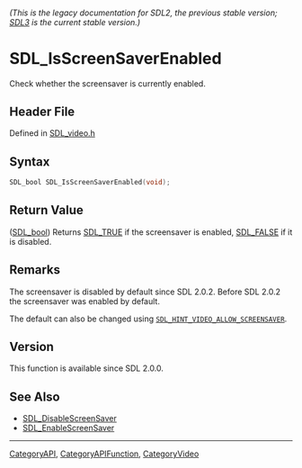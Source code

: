 ###### (This is the legacy documentation for SDL2, the previous stable version; [SDL3](https://wiki.libsdl.org/SDL3/) is the current stable version.)
# SDL_IsScreenSaverEnabled

Check whether the screensaver is currently enabled.

## Header File

Defined in [SDL_video.h](https://github.com/libsdl-org/SDL/blob/SDL2/include/SDL_video.h)

## Syntax

```c
SDL_bool SDL_IsScreenSaverEnabled(void);
```

## Return Value

([SDL_bool](SDL_bool)) Returns [SDL_TRUE](SDL_TRUE) if the screensaver is
enabled, [SDL_FALSE](SDL_FALSE) if it is disabled.

## Remarks

The screensaver is disabled by default since SDL 2.0.2. Before SDL 2.0.2
the screensaver was enabled by default.

The default can also be changed using
[`SDL_HINT_VIDEO_ALLOW_SCREENSAVER`](SDL_HINT_VIDEO_ALLOW_SCREENSAVER).

## Version

This function is available since SDL 2.0.0.

## See Also

- [SDL_DisableScreenSaver](SDL_DisableScreenSaver)
- [SDL_EnableScreenSaver](SDL_EnableScreenSaver)

----
[CategoryAPI](CategoryAPI), [CategoryAPIFunction](CategoryAPIFunction), [CategoryVideo](CategoryVideo)


